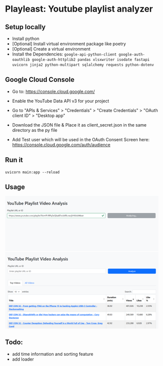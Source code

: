 # Playleast: Youtube playlist analyzer

## Setup locally
- Install python 
- [Optional] Install virtual environment package like poetry
- [Optional] Create a virtual environment
- Install the Dependencies: `google-api-python-client google-auth-oauthlib google-auth-httplib2 pandas xlsxwriter isodate fastapi uvicorn jinja2 python-multipart sqlalchemy requests python-dotenv`

## Google Cloud Console
- Go to: https://console.cloud.google.com/

- Enable the YouTube Data API v3 for your project

- Go to "APIs & Services" > "Credentials" > "Create Credentials" > "OAuth client ID" >  "Desktop app"

- Download the JSON file & Place it as client_secret.json in the same directory as the py file

- Add Test user which will be used in the OAuth Consent Screen here: https://console.cloud.google.com/auth/audience

## Run it
`uvicorn main:app --reload`

## Usage
<img src="homepage1.png" width="600">

<img src="homepage2.png" width="600">

## Todo:
- add time information and sorting feature
- add loader